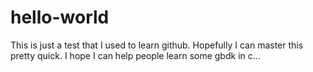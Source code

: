 # hello-world
This is just a test that I used to learn github.
Hopefully I can master this pretty quick.
I hope I can help people learn some gbdk in c...

